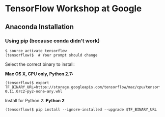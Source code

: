# TensorFlow Workshop at Google

## Anaconda Installation
### Using pip (because conda didn't work)

```
$ source activate tensorflow
(tensorflow)$  # Your prompt should change
```
Select the correct binary to install:

**Mac OS X, CPU only, Python 2.7:**
```
(tensorflow)$ export TF_BINARY_URL=https://storage.googleapis.com/tensorflow/mac/cpu/tensorflow-0.11.0rc2-py2-none-any.whl
```
Install for Python 2:
**Python 2**
```
(tensorflow)$ pip install --ignore-installed --upgrade $TF_BINARY_URL
```
